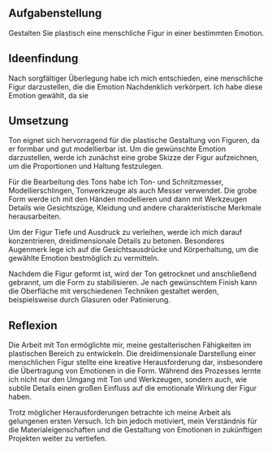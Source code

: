 ## Aufgabenstellung

Gestalten Sie plastisch eine menschliche Figur in einer bestimmten Emotion.

## Ideenfindung

Nach sorgfältiger Überlegung habe ich mich entschieden, eine menschliche Figur darzustellen, die die Emotion Nachdenklich verkörpert. Ich habe diese Emotion gewählt, da sie 

## Umsetzung

Ton eignet sich hervorragend für die plastische Gestaltung von Figuren, da er formbar und gut modellierbar ist. Um die gewünschte Emotion darzustellen, werde ich zunächst eine grobe Skizze der Figur aufzeichnen, um die Proportionen und Haltung festzulegen.

Für die Bearbeitung des Tons habe ich Ton- und Schnitzmesser, Modellierschlingen, Tonwerkzeuge als auch Messer verwendet. Die grobe Form werde ich mit den Händen modellieren und dann mit Werkzeugen Details wie Gesichtszüge, Kleidung und andere charakteristische Merkmale herausarbeiten.

Um der Figur Tiefe und Ausdruck zu verleihen, werde ich mich darauf konzentrieren, dreidimensionale Details zu betonen. Besonderes Augenmerk lege ich auf die Gesichtsausdrücke und Körperhaltung, um die gewählte Emotion bestmöglich zu vermitteln.

Nachdem die Figur geformt ist, wird der Ton getrocknet und anschließend gebrannt, um die Form zu stabilisieren. Je nach gewünschtem Finish kann die Oberfläche mit verschiedenen Techniken gestaltet werden, beispielsweise durch Glasuren oder Patinierung.

## Reflexion

Die Arbeit mit Ton ermöglichte mir, meine gestalterischen Fähigkeiten im plastischen Bereich zu entwickeln. Die dreidimensionale Darstellung einer menschlichen Figur stellte eine kreative Herausforderung dar, insbesondere die Übertragung von Emotionen in die Form. Während des Prozesses lernte ich nicht nur den Umgang mit Ton und Werkzeugen, sondern auch, wie subtile Details einen großen Einfluss auf die emotionale Wirkung der Figur haben.

Trotz möglicher Herausforderungen betrachte ich meine Arbeit als gelungenen ersten Versuch. Ich bin jedoch motiviert, mein Verständnis für die Materialeigenschaften und die Gestaltung von Emotionen in zukünftigen Projekten weiter zu vertiefen.